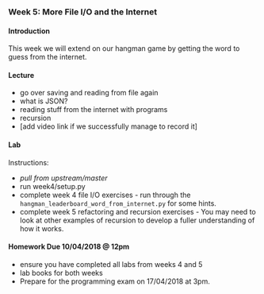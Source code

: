 ### Week 5: More File I/O and the Internet

#### Introduction

This week we will extend on our hangman game by getting the word to guess from the internet.

#### Lecture

- go over saving and reading from file again
- what is JSON?
- reading stuff from the internet with programs
- recursion
- [add video link if we successfully manage to record it]

#### Lab

Instructions:

- _pull from upstream/master_
- run week4/setup.py
- complete week 4 file I/O exercises - run through the `hangman_leaderboard_word_from_internet.py` for some hints.
- complete week 5 refactoring and recursion exercises - You may need to look at other examples of recursion to develop a fuller understanding of how it works.

#### Homework Due 10/04/2018 @ 12pm

- ensure you have completed all labs from weeks 4 and 5
- lab books for both weeks
- Prepare for the programming exam on 17/04/2018 at 3pm.
